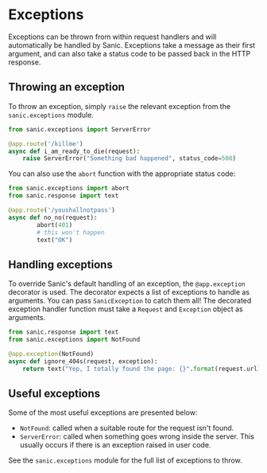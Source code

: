 # Exceptions

Exceptions can be thrown from within request handlers and will automatically be
handled by Sanic. Exceptions take a message as their first argument, and can
also take a status code to be passed back in the HTTP response.

## Throwing an exception

To throw an exception, simply `raise` the relevant exception from the
`sanic.exceptions` module.

```python
from sanic.exceptions import ServerError

@app.route('/killme')
async def i_am_ready_to_die(request):
	raise ServerError("Something bad happened", status_code=500)
```

You can also use the `abort` function with the appropriate status code:

```python
from sanic.exceptions import abort
from sanic.response import text

@app.route('/youshallnotpass')
async def no_no(request):
        abort(401)
        # this won't happen
        text("OK")
```

## Handling exceptions

To override Sanic's default handling of an exception, the `@app.exception`
decorator is used. The decorator expects a list of exceptions to handle as
arguments. You can pass `SanicException` to catch them all! The decorated
exception handler function must take a `Request` and `Exception` object as
arguments.

```python
from sanic.response import text
from sanic.exceptions import NotFound

@app.exception(NotFound)
async def ignore_404s(request, exception):
	return text("Yep, I totally found the page: {}".format(request.url))
```

## Useful exceptions

Some of the most useful exceptions are presented below:

- `NotFound`: called when a suitable route for the request isn't found.
- `ServerError`: called when something goes wrong inside the server. This
  usually occurs if there is an exception raised in user code.

See the `sanic.exceptions` module for the full list of exceptions to throw.
